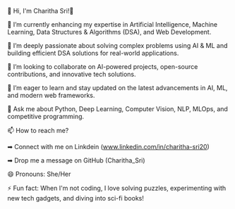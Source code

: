 🚀 Hi, I'm Charitha Sri!👋

🔭 I’m currently enhancing my expertise in Artificial Intelligence, Machine Learning, Data Structures & Algorithms (DSA), and Web Development.

🌱 I’m deeply passionate about solving complex problems using AI & ML and building efficient DSA solutions for real-world applications.

👯 I’m looking to collaborate on AI-powered projects, open-source contributions, and innovative tech solutions.

🤔 I’m eager to learn and stay updated on the latest advancements in AI, ML, and modern web frameworks.

💬 Ask me about Python, Deep Learning, Computer Vision, NLP, MLOps, and competitive programming.

📫 How to reach me?

➡  Connect with me on Linkdein (www.linkedin.com/in/charitha-sri20) 

➡ Drop me a message on GitHub (Charitha_Sri)

😄 Pronouns: She/Her

⚡ Fun fact: When I'm not coding, I love solving puzzles, experimenting with new tech gadgets, and diving into sci-fi books!



